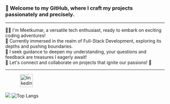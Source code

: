 


<h3> 👋 Welcome to my GitHub, where I craft my projects passionately and precisely.
</h3>
<hr>
👨‍💻 I'm Meetkumar, a versatile tech enthusiast, ready to embark on exciting coding adventures! <br />
🔭 Currently immersed in the realm of Full-Stack Development, exploring its depths and pushing boundaries.<br />
🧠 I seek guidance to deepen my understanding, your questions and feedback are treasures I eagerly await!<br />
🚀 Let's connect and collaborate on projects that ignite our passions! 🌟<br />

<hr>

&nbsp;&nbsp;&nbsp;&nbsp;&nbsp;&nbsp;&nbsp;&nbsp;&nbsp;&nbsp;&nbsp;
[<img src='https://www.logo.wine/a/logo/LinkedIn/LinkedIn-Icon-Logo.wine.svg' alt='linkedin' height='40'>](https://www.linkedin.com/in/meetkumar-chavda/) &nbsp;&nbsp;&nbsp;&nbsp;&nbsp;&nbsp;&nbsp;&nbsp;&nbsp;&nbsp;&nbsp;


![](http://github-profile-summary-cards.vercel.app/api/cards/profile-details?username=MeetkumarChavda&theme=github_dark)
![Top Langs](https://github-readme-stats.vercel.app/api/top-langs/?username=MeetkumarChavda&layout=compact&theme=github_dark&langs_count=8)


<!--
## 📊 Github Stats
<a>![Nilesh's GitHub stats](https://github-readme-stats.vercel.app/api?username=kesharinilesh&show_icons=true&theme=transparent)
<img alt="Nilesh's Github Top languages" src="https://github-readme-stats.vercel.app/api/top-langs/?username=kesharinilesh&layout=compact&theme=transparent" align="right" />
</a>
<br>
-->
